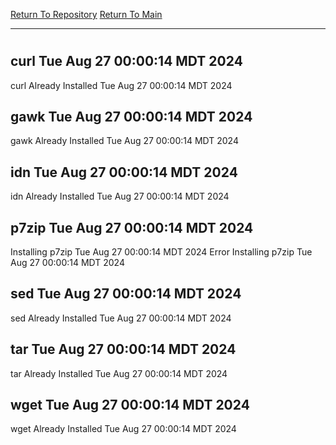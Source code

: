 [Return To Repository](https://github.com/DigitalWarrior/piholeparser/)
[Return To Main](https://github.com/DigitalWarrior/piholeparser/blob/master/RecentRunLogs/Mainlog.md)
____________________________________
# 
## curl Tue Aug 27 00:00:14 MDT 2024
curl Already Installed Tue Aug 27 00:00:14 MDT 2024
## gawk Tue Aug 27 00:00:14 MDT 2024
gawk Already Installed Tue Aug 27 00:00:14 MDT 2024
## idn Tue Aug 27 00:00:14 MDT 2024
idn Already Installed Tue Aug 27 00:00:14 MDT 2024
## p7zip Tue Aug 27 00:00:14 MDT 2024
Installing p7zip Tue Aug 27 00:00:14 MDT 2024
Error Installing p7zip Tue Aug 27 00:00:14 MDT 2024
## sed Tue Aug 27 00:00:14 MDT 2024
sed Already Installed Tue Aug 27 00:00:14 MDT 2024
## tar Tue Aug 27 00:00:14 MDT 2024
tar Already Installed Tue Aug 27 00:00:14 MDT 2024
## wget Tue Aug 27 00:00:14 MDT 2024
wget Already Installed Tue Aug 27 00:00:14 MDT 2024
